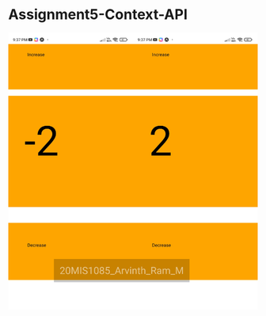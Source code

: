 # Assignment5-Context-API
![alt Text](https://github.com/arvinth-X-ram/Assignment5-Context-API/blob/main/Screenshot.png)

